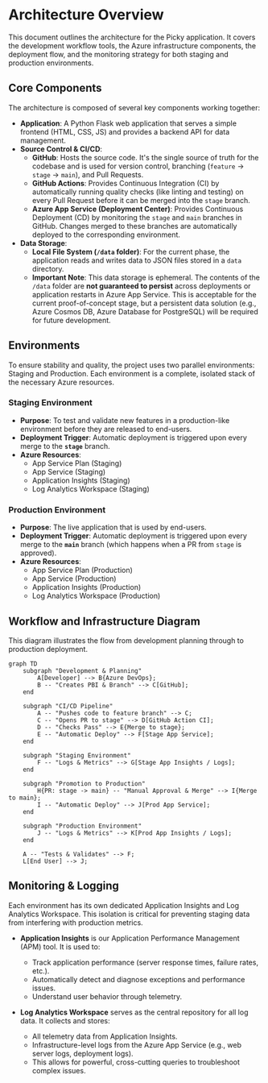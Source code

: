 # Architecture Overview

This document outlines the architecture for the Picky application. It covers the development workflow tools, the Azure infrastructure components, the deployment flow, and the monitoring strategy for both staging and production environments.

## Core Components

The architecture is composed of several key components working together:

-   **Application**: A Python Flask web application that serves a simple frontend (HTML, CSS, JS) and provides a backend API for data management.
-   **Source Control & CI/CD**:
    -   **GitHub**: Hosts the source code. It's the single source of truth for the codebase and is used for version control, branching (`feature` -> `stage` -> `main`), and Pull Requests.
    -   **GitHub Actions**: Provides Continuous Integration (CI) by automatically running quality checks (like linting and testing) on every Pull Request before it can be merged into the `stage` branch.
    -   **Azure App Service (Deployment Center)**: Provides Continuous Deployment (CD) by monitoring the `stage` and `main` branches in GitHub. Changes merged to these branches are automatically deployed to the corresponding environment.
-   **Data Storage**:
    -   **Local File System (`/data` folder)**: For the current phase, the application reads and writes data to JSON files stored in a `data` directory.
    -   **Important Note**: This data storage is ephemeral. The contents of the `/data` folder are **not guaranteed to persist** across deployments or application restarts in Azure App Service. This is acceptable for the current proof-of-concept stage, but a persistent data solution (e.g., Azure Cosmos DB, Azure Database for PostgreSQL) will be required for future development.

## Environments

To ensure stability and quality, the project uses two parallel environments: Staging and Production. Each environment is a complete, isolated stack of the necessary Azure resources.

### Staging Environment

-   **Purpose**: To test and validate new features in a production-like environment before they are released to end-users.
-   **Deployment Trigger**: Automatic deployment is triggered upon every merge to the **`stage`** branch.
-   **Azure Resources**:
    -   App Service Plan (Staging)
    -   App Service (Staging)
    -   Application Insights (Staging)
    -   Log Analytics Workspace (Staging)

### Production Environment

-   **Purpose**: The live application that is used by end-users.
-   **Deployment Trigger**: Automatic deployment is triggered upon every merge to the **`main`** branch (which happens when a PR from `stage` is approved).
-   **Azure Resources**:
    -   App Service Plan (Production)
    -   App Service (Production)
    -   Application Insights (Production)
    -   Log Analytics Workspace (Production)

## Workflow and Infrastructure Diagram

This diagram illustrates the flow from development planning through to production deployment.

```mermaid
graph TD
    subgraph "Development & Planning"
        A[Developer] --> B{Azure DevOps};
        B -- "Creates PBI & Branch" --> C[GitHub];
    end

    subgraph "CI/CD Pipeline"
        A -- "Pushes code to feature branch" --> C;
        C -- "Opens PR to stage" --> D[GitHub Action CI];
        D -- "Checks Pass" --> E{Merge to stage};
        E -- "Automatic Deploy" --> F[Stage App Service];
    end

    subgraph "Staging Environment"
        F -- "Logs & Metrics" --> G[Stage App Insights / Logs];
    end

    subgraph "Promotion to Production"
        H{PR: stage -> main} -- "Manual Approval & Merge" --> I{Merge to main};
        I -- "Automatic Deploy" --> J[Prod App Service];
    end

    subgraph "Production Environment"
        J -- "Logs & Metrics" --> K[Prod App Insights / Logs];
    end

    A -- "Tests & Validates" --> F;
    L[End User] --> J;
```

## Monitoring & Logging

Each environment has its own dedicated Application Insights and Log Analytics Workspace. This isolation is critical for preventing staging data from interfering with production metrics.

-   **Application Insights** is our Application Performance Management (APM) tool. It is used to:
    -   Track application performance (server response times, failure rates, etc.).
    -   Automatically detect and diagnose exceptions and performance issues.
    -   Understand user behavior through telemetry.

-   **Log Analytics Workspace** serves as the central repository for all log data. It collects and stores:
    -   All telemetry data from Application Insights.
    -   Infrastructure-level logs from the Azure App Service (e.g., web server logs, deployment logs).
    -   This allows for powerful, cross-cutting queries to troubleshoot complex issues.
